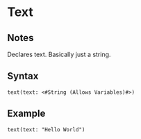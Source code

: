 # Text

## Notes
Declares text. Basically just a string.

## Syntax

```
text(text: <#String (Allows Variables)#>)
```

## Example
```
text(text: "Hello World")
```
